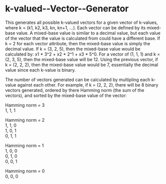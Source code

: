 # k-valued--Vector--Generator
This generates all possible k-valued vectors for a given vector of k-values, where k = (k1, k2, k3, kn, kn+1, ...). Each vector can be defined by its mixed-base value. A mixed-base value is similar to a decimal value, but each value of the vector that the value is calculated from could have a different base. If k = 2 for each vector attribute, then the mixed-base value is simply the decimal value. If k = (3, 2, 5), then the mixed-base value would be calculated by: x1 * 3^2 + x2 * 2^1 + x3 * 5^0. For a vector of (1, 1, 1) and k = (2, 3, 5), then the mixed-base value will be 12. Using the previous vector, if k = (2, 2, 2), then the mixed-base value would be 7, essentially the decimal value since each k-value is binary.

The number of vectors generated can be calculated by multipling each k-value against each other. 
For example, if k = (2, 2, 2), there will be 8 binary vectors generated, ordered by there Hamming norm (the sum of the vectors), and sorted by the mixed-base value of the vector: 

   Hamming norm = 3<br />
   1, 1, 1

   Hamming norm = 2<br />
   1, 1, 0<br />1, 0, 1<br />0, 1, 1

   Hamming norm = 1<br />
   1, 0, 0<br />0, 1, 0<br />0, 0, 1

   Hamming norm = 0<br />
   0, 0, 0
